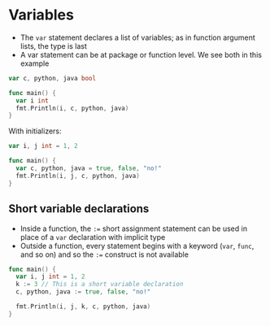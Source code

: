 # Variables

* The `var` statement declares a list of variables; as in function argument lists, the type is last
* A var statement can be at package or function level. We see both in this example

```go
var c, python, java bool

func main() {
  var i int
  fmt.Println(i, c, python, java)
}
```

With initializers:

```go
var i, j int = 1, 2

func main() {
  var c, python, java = true, false, "no!"
  fmt.Println(i, j, c, python, java)
}
```

## Short variable declarations

* Inside a function, the `:=` short assignment statement can be used in place of a `var` declaration
  with implicit type
* Outside a function, every statement begins with a keyword (`var`, `func`, and so on) and so
  the `:=` construct is not available

```go
func main() {
  var i, j int = 1, 2
  k := 3 // This is a short variable declaration
  c, python, java := true, false, "no!"

  fmt.Println(i, j, k, c, python, java)
}
```


